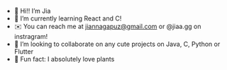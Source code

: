 - 🤍 Hi!! I’m Jia
- 🌱 I’m currently learning React and C!
- ✉️ You can reach me at jiannagapuz@gmail.com or @jiaa.gg on instragram!
- 🌿 I’m looking to collaborate on any cute projects on Java, C, Python or Flutter
- 💾 Fun fact: I absolutely love plants
